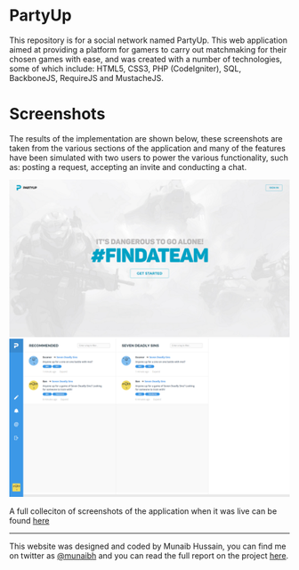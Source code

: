 # PartyUp
This repository is for a social network named PartyUp. This web application aimed at providing a platform for gamers to carry out matchmaking for their chosen games with ease, and was created with a number of technologies, some of which include: HTML5, CSS3, PHP (CodeIgniter), SQL, BackboneJS, RequireJS and MustacheJS.

# Screenshots
The results of the implementation are shown below, these screenshots are taken from the various sections of the application and many of the features have been simulated with two users to power the various functionality, such as: posting a request, accepting an invite and conducting a chat.

![Landing Page](/readme/example/landing.png)
![Timeline Page](/readme/example/timeline.png)

A full colleciton of screenshots of the application when it was live can be found [here](readme/example/)

---

This website was designed and coded by Munaib Hussain, you can find me on twitter as [@munaibh](https://twitter.com/munaibh) and you can read the full report on the project [here](readme/pdf/report.pdf).


